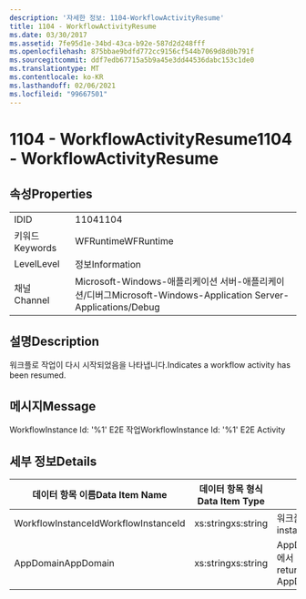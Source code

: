 ```yaml
---
description: '자세한 정보: 1104-WorkflowActivityResume'
title: 1104 - WorkflowActivityResume
ms.date: 03/30/2017
ms.assetid: 7fe95d1e-34bd-43ca-b92e-587d2d248fff
ms.openlocfilehash: 875bbae9bdfd772cc9156cf544b7069d8d0b791f
ms.sourcegitcommit: ddf7edb67715a5b9a45e3dd44536dabc153c1de0
ms.translationtype: MT
ms.contentlocale: ko-KR
ms.lasthandoff: 02/06/2021
ms.locfileid: "99667501"
---
```

# <a name="1104---workflowactivityresume"></a><span data-ttu-id="4c564-103">1104 - WorkflowActivityResume</span><span class="sxs-lookup"><span data-stu-id="4c564-103">1104 - WorkflowActivityResume</span></span>

## <a name="properties"></a><span data-ttu-id="4c564-104">속성</span><span class="sxs-lookup"><span data-stu-id="4c564-104">Properties</span></span>  
  
|||  
|-|-|  
|<span data-ttu-id="4c564-105">ID</span><span class="sxs-lookup"><span data-stu-id="4c564-105">ID</span></span>|<span data-ttu-id="4c564-106">1104</span><span class="sxs-lookup"><span data-stu-id="4c564-106">1104</span></span>|  
|<span data-ttu-id="4c564-107">키워드</span><span class="sxs-lookup"><span data-stu-id="4c564-107">Keywords</span></span>|<span data-ttu-id="4c564-108">WFRuntime</span><span class="sxs-lookup"><span data-stu-id="4c564-108">WFRuntime</span></span>|  
|<span data-ttu-id="4c564-109">Level</span><span class="sxs-lookup"><span data-stu-id="4c564-109">Level</span></span>|<span data-ttu-id="4c564-110">정보</span><span class="sxs-lookup"><span data-stu-id="4c564-110">Information</span></span>|  
|<span data-ttu-id="4c564-111">채널</span><span class="sxs-lookup"><span data-stu-id="4c564-111">Channel</span></span>|<span data-ttu-id="4c564-112">Microsoft-Windows-애플리케이션 서버-애플리케이션/디버그</span><span class="sxs-lookup"><span data-stu-id="4c564-112">Microsoft-Windows-Application Server-Applications/Debug</span></span>|  
  
## <a name="description"></a><span data-ttu-id="4c564-113">설명</span><span class="sxs-lookup"><span data-stu-id="4c564-113">Description</span></span>  

 <span data-ttu-id="4c564-114">워크플로 작업이 다시 시작되었음을 나타냅니다.</span><span class="sxs-lookup"><span data-stu-id="4c564-114">Indicates a workflow activity has been resumed.</span></span>  
  
## <a name="message"></a><span data-ttu-id="4c564-115">메시지</span><span class="sxs-lookup"><span data-stu-id="4c564-115">Message</span></span>  

 <span data-ttu-id="4c564-116">WorkflowInstance Id: '%1' E2E 작업</span><span class="sxs-lookup"><span data-stu-id="4c564-116">WorkflowInstance Id: '%1' E2E Activity</span></span>  
  
## <a name="details"></a><span data-ttu-id="4c564-117">세부 정보</span><span class="sxs-lookup"><span data-stu-id="4c564-117">Details</span></span>  
  
|<span data-ttu-id="4c564-118">데이터 항목 이름</span><span class="sxs-lookup"><span data-stu-id="4c564-118">Data Item Name</span></span>|<span data-ttu-id="4c564-119">데이터 항목 형식</span><span class="sxs-lookup"><span data-stu-id="4c564-119">Data Item Type</span></span>|<span data-ttu-id="4c564-120">설명</span><span class="sxs-lookup"><span data-stu-id="4c564-120">Description</span></span>|  
|--------------------|--------------------|-----------------|  
|<span data-ttu-id="4c564-121">WorkflowInstanceId</span><span class="sxs-lookup"><span data-stu-id="4c564-121">WorkflowInstanceId</span></span>|<span data-ttu-id="4c564-122">xs:string</span><span class="sxs-lookup"><span data-stu-id="4c564-122">xs:string</span></span>|<span data-ttu-id="4c564-123">워크플로 인스턴스 ID입니다.</span><span class="sxs-lookup"><span data-stu-id="4c564-123">The workflow instance id.</span></span>|  
|<span data-ttu-id="4c564-124">AppDomain</span><span class="sxs-lookup"><span data-stu-id="4c564-124">AppDomain</span></span>|<span data-ttu-id="4c564-125">xs:string</span><span class="sxs-lookup"><span data-stu-id="4c564-125">xs:string</span></span>|<span data-ttu-id="4c564-126">AppDomain.CurrentDomain.FriendlyName에서 반환되는 문자열입니다.</span><span class="sxs-lookup"><span data-stu-id="4c564-126">The string returned by AppDomain.CurrentDomain.FriendlyName.</span></span>|

